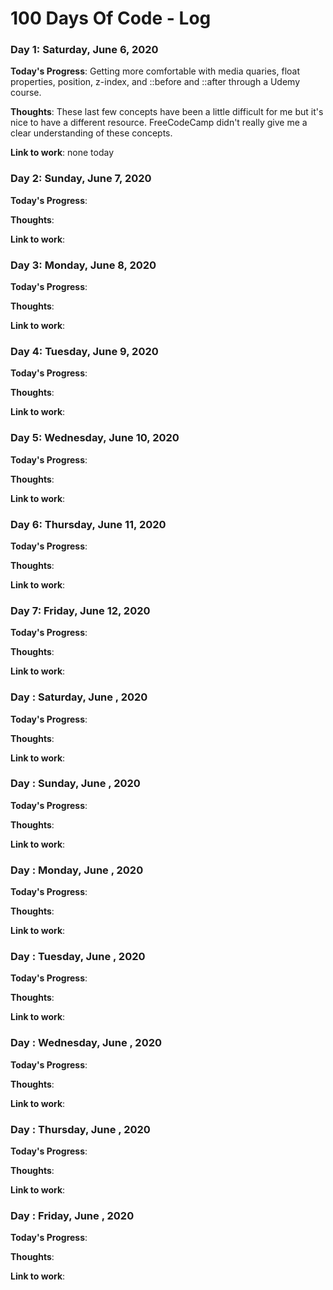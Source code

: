 # 100 Days Of Code - Log

### Day 1: Saturday, June 6, 2020

**Today's Progress**: Getting more comfortable with media quaries, float properties, position, z-index, and ::before and ::after through a Udemy course.

**Thoughts**: These last few concepts have been a little difficult for me but it's nice to have a different resource. FreeCodeCamp didn't really give me a clear understanding of these concepts.

**Link to work**: none today



### Day 2: Sunday, June 7, 2020

**Today's Progress**: 

**Thoughts**: 

**Link to work**: 



### Day 3: Monday, June 8, 2020

**Today's Progress**: 

**Thoughts**: 

**Link to work**:



### Day 4: Tuesday, June 9, 2020

**Today's Progress**: 

**Thoughts**: 

**Link to work**: 



### Day 5: Wednesday, June 10, 2020

**Today's Progress**: 

**Thoughts**: 

**Link to work**:



### Day 6: Thursday, June 11, 2020

**Today's Progress**: 

**Thoughts**: 

**Link to work**: 



### Day 7: Friday, June 12, 2020

**Today's Progress**: 

**Thoughts**: 

**Link to work**:



### Day : Saturday, June , 2020

**Today's Progress**: 

**Thoughts**: 

**Link to work**: 



### Day : Sunday, June , 2020

**Today's Progress**: 

**Thoughts**: 

**Link to work**: 



### Day : Monday, June , 2020

**Today's Progress**: 

**Thoughts**: 

**Link to work**:



### Day : Tuesday, June , 2020

**Today's Progress**: 

**Thoughts**: 

**Link to work**: 



### Day : Wednesday, June , 2020

**Today's Progress**: 

**Thoughts**: 

**Link to work**:



### Day : Thursday, June , 2020

**Today's Progress**: 

**Thoughts**: 

**Link to work**: 



### Day : Friday, June , 2020

**Today's Progress**: 

**Thoughts**: 

**Link to work**:
